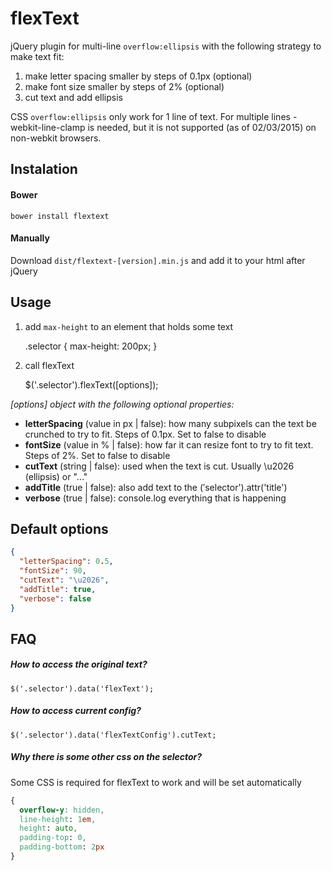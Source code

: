 # flexText

jQuery plugin for multi-line `overflow:ellipsis` with the following
strategy to make text fit:

1. make letter spacing smaller by steps of 0.1px (optional)
2. make font size smaller by steps of 2% (optional)
3. cut text and add ellipsis

CSS `overflow:ellipsis` only work for 1 line of text. For multiple lines
-webkit-line-clamp is needed, but it is not supported (as of 02/03/2015)
on non-webkit browsers.

## Instalation

#### Bower
    bower install flextext

#### Manually
  Download `dist/flextext-[version].min.js` and add it to your html
  after jQuery

## Usage

1. add `max-height` to an element that holds some text

    .selector { max-height: 200px; }

2. call flexText

    $('.selector').flexText([options]);

*[options] object with the following optional properties:*

- **letterSpacing** (value in px | false): how many subpixels can the text
  be crunched to try to fit. Steps of 0.1px. Set to false to disable
- **fontSize** (value in % | false): how far it can resize font to try
  to fit text. Steps of 2%. Set to false to disable
- **cutText** (string | false): used when the text is cut.
  Usually \u2026 (ellipsis) or "..."
- **addTitle** (true | false): also add text to the
  $('$selector').attr('title')
- **verbose** (true | false): console.log everything that is happening

## Default options
```json
{
  "letterSpacing": 0.5,
  "fontSize": 90,
  "cutText": "\u2026",
  "addTitle": true,
  "verbose": false
}
```

## FAQ

##### How to access the original text?
    $('.selector').data('flexText');

##### How to access current config?
    $('.selector').data('flexTextConfig').cutText;

##### Why there is some other css on the selector?
Some CSS is required for flexText to work and will be set automatically
```css
{
  overflow-y: hidden,
  line-height: 1em,
  height: auto,
  padding-top: 0,
  padding-bottom: 2px
}
```